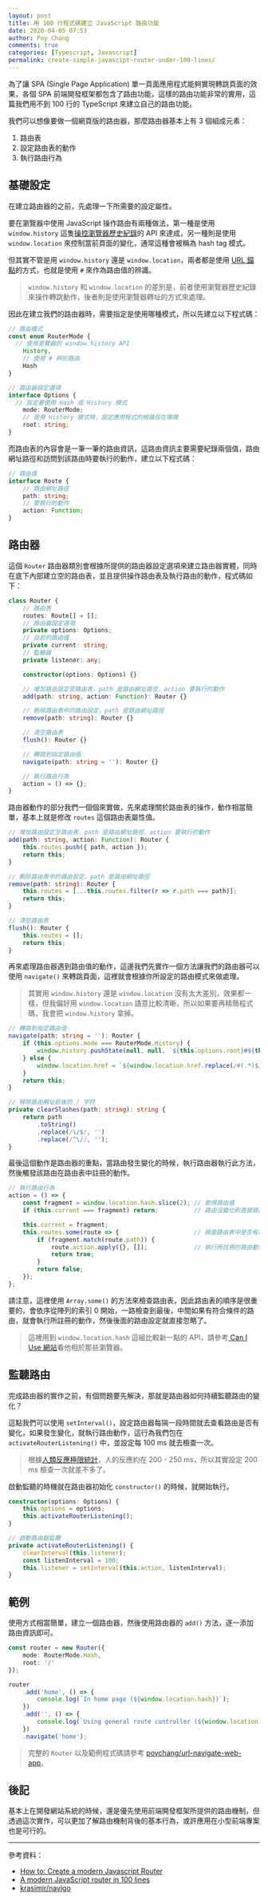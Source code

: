```yaml
---
layout: post
title: 用 100 行程式碼建立 JavaScript 路由功能
date: 2020-04-05 07:53
author: Poy Chang
comments: true
categories: [Typescript, Javascript]
permalink: create-simple-javascipt-router-under-100-lines/
---
```


為了讓 SPA (Single Page Application) 單一頁面應用程式能夠實現轉跳頁面的效果，各個 SPA 前端開發框架都包含了路由功能，這樣的路由功能非常的實用，這篇我們用不到 100 行的 TypeScript 來建立自己的路由功能。

我們可以想像要做一個網頁版的路由器，那麼路由器基本上有 3 個組成元素：

1. 路由表
2. 設定路由表的動作
3. 執行路由行為

## 基礎設定

在建立路由器的之前，先處理一下所需要的設定屬性。

要在瀏覽器中使用 JavaScript 操作路由有兩種做法，第一種是使用 `window.history` 這隻[操控瀏覽器歷史紀錄](https://developer.mozilla.org/zh-TW/docs/Web/API/History_API)的 API 來達成，另一種則是使用 `window.location` 來控制當前頁面的變化，通常這種會被稱為 hash tag 模式。

但其實不管是用 `window.history` 還是 `window.location`，兩者都是使用 [URL 錨點](https://developer.mozilla.org/zh-TW/docs/Web/HTML/Element/a#attr-href)的方式，也就是使用 `#` 來作為路由值的辨識。

>`window.history` 和 `window.location` 的差別是，前者使用瀏覽器歷史紀錄來操作轉跳動作，後者則是使用瀏覽器轉址的方式來處理。

因此在建立我們的路由器時，需要指定是使用哪種模式，所以先建立以下程式碼：

```typescript
// 路由模式
const enum RouterMode {
  // 使用瀏覽器的 window.history API
    History,
    // 使用 # 辨別路由
    Hash
}

// 路由器設定選項
interface Options {
  // 設定要使用 Hash 或 History 模式
    mode: RouterMode;
    // 使用 History 模式時，設定應用程式的根路徑在哪裡
    root: string;
}
```

而路由表的內容會是一筆一筆的路由資訊，這路由資訊主要需要紀錄兩個值，路由網址路徑和訪問到該路由時要執行的動作，建立以下程式碼：

```typescript
// 路由值
interface Route {
    // 路由網址路徑
    path: string;
    // 要執行的動作
    action: Function;
}
```

## 路由器

這個 `Router` 路由器類別會根據所提供的路由器設定選項來建立路由器實體，同時在底下內部建立空的路由表，並且提供操作路由表及執行路由的動作，程式碼如下：

```typescript
class Router {
    // 路由表
    routes: Route[] = [];
    // 路由器設定選項
    private options: Options;
    // 目前的路由值
    private current: string;
    // 監聽器
    private listener: any;

    constructor(options: Options) {}

    // 增加路由設定至路由表，path 是路由網址路徑，action 要執行的動作
    add(path: string, action: Function): Router {}

    // 刪除路由表中的路由設定，path 是路由網址路徑
    remove(path: string): Router {}

    // 清空路由表
    flush(): Router {}

    // 轉跳到指定路由值
    navigate(path: string = ''): Router {}

    // 執行路由行為
    action = () => {};
}
```

路由器動作的部分我們一個個來實做，先來處理關於路由表的操作，動作相當簡單，基本上就是修改 `routes` 這個路由表屬性值。

```typescript
// 增加路由設定至路由表，path 是路由網址路徑，action 要執行的動作
add(path: string, action: Function): Router {
    this.routes.push({ path, action });
    return this;
}

// 刪除路由表中的路由設定，path 是路由網址路徑
remove(path: string): Router {
    this.routes = [...this.routes.filter(r => r.path === path)];
    return this;
}

// 清空路由表
flush(): Router {
    this.routes = [];
    return this;
}
```

再來處理路由器遇到路由值的動作，這邊我們先實作一個方法讓我們的路由器可以使用 `navigate()` 來轉跳頁面，這裡就會根據你所設定的路由模式來做處理。

>其實用 `window.history` 還是 `window.location` 沒有太大差別，效果都一樣，但我偏好用 `window.location` 語意比較清晰，所以如果要再精簡程式碼，我會把 `window.history` 拿掉。

```typescript
// 轉跳到指定路由值
navigate(path: string = ''): Router {
    if (this.options.mode === RouterMode.History) {
        window.history.pushState(null, null, `${this.options.root}#${this.clearSlashes(path)}`);
    } else {
        window.location.href = `${window.location.href.replace(/#(.*)$/, '')}#${path}`;
    }
    return this;
}

// 移除路由網址前後的 / 字符
private clearSlashes(path: string): string {
    return path
        .toString()
        .replace(/\/$/, '')
        .replace(/^\//, '');
}
```

最後這個動作是路由器的重點，當路由發生變化的時候，執行路由器執行此方法，然後觸發該路由在路由表中註冊的動作。

```typescript
// 執行路由行為
action = () => {
    const fragment = window.location.hash.slice(2); // 取得路由值
    if (this.current === fragment) return;          // 路由沒變化則直接跳出

    this.current = fragment;
    this.routes.some(route => {                     // 檢查路由表中是否有符合條件的路由值
        if (fragment.match(route.path)) {
            route.action.apply({}, []);             // 執行所註冊的路由動作
            return true;
        }
        return false;
    });
};
```

請注意，這裡使用 `Array.some()` 的方法來檢查路由表，因此路由表的順序是很重要的，會依序從陣列的索引 0 開始，一路檢查到最後，中間如果有符合條件的路由，就會執行所註冊的動作，然後後面的路由設定就直接忽略了。

>這裡用到 `window.location.hash` 這組比較新一點的 API，請參考[ Can I Use 網站](https://caniuse.com/#feat=mdn-api_url_hash)看他相於那些瀏覽器。

## 監聽路由

完成路由器的實作之前，有個問題要先解決，那就是路由器如何持續監聽路由的變化？

這點我們可以使用 `setInterval()`，設定路由器每隔一段時間就去查看路由是否有變化，如果發生變化，就執行路由動作，這行為我們包在 `activateRouterListening()` 中，並設定每 100 ms 就去檢查一次。

>根據[人類反應極限統計](https://www.humanbenchmark.com/tests/reactiontime)，人的反應約在 200 - 250 ms，所以其實設定 200 ms 檢查一次就差不多了。

啟動監聽的時機就在路由器初始化 `constructor()` 的時候，就開始執行。

```typescript
constructor(options: Options) {
    this.options = options;
    this.activateRouterListening();
}

// 啟動路由器監聽
private activateRouterListening() {
    clearInterval(this.listener);
    const listenInterval = 100;
    this.listener = setInterval(this.action, listenInterval);
}
```

## 範例

使用方式相當簡單，建立一個路由器，然後使用路由器的 `add()` 方法，逐一添加路由資訊即可。

```typescript
const router = new Router({
    mode: RouterMode.Hash,
    root: '/'
});

router
    .add('home', () => {
        console.log(`In home page (${window.location.hash})`);
    })
    .add('', () => {
        console.log(`Using general route controller (${window.location.hash})`);
    })
    .navigate('home');
```

>完整的 `Router` 以及範例程式碼請參考 [poychang/url-navigate-web-app](https://github.com/poychang/url-navigate-web-app)。

## 後記

基本上在開發網站系統的時候，還是優先使用前端開發框架所提供的路由機制，但透過這次實作，可以更加了解路由機制背後的基本行為，或許應用在小型前端專案也是可行的。

----------

參考資料：

* [How to: Create a modern Javascript Router](https://medium.com/javascript-by-doing/create-a-modern-javascript-router-805fc14d084d)
* [A modern JavaScript router in 100 lines](https://krasimirtsonev.com/blog/article/A-modern-JavaScript-router-in-100-lines-history-api-pushState-hash-url)
* [krasimir/navigo](https://github.com/krasimir/navigo)
